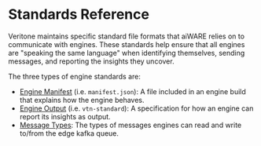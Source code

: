 # Standards Reference

Veritone maintains specific standard file formats that aiWARE relies on to communicate with engines.
These standards help ensure that all engines are "speaking the same language" when identifying themselves,
sending messages, and reporting the insights they uncover.

The three types of engine standards are:
- [Engine Manifest](engines/standards/engine-manifest.md) (i.e. `manifest.json`): A file included in an engine build that explains how the engine behaves.
- [Engine Output](engines/standards/engine-output.md) (i.e. `vtn-standard`): A specification for how an engine can report its insights as output.
- [Message Types](engines/standards/message-types.md): The types of messages engines can read and write to/from the edge kafka queue.
